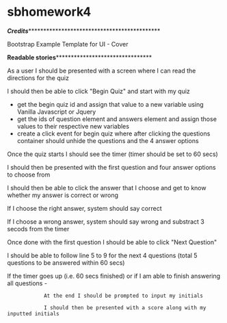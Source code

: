 # sbhomework4


***********************Credits*******************************************************************


Bootstrap Example Template for UI - Cover 


******************Readable stories**************************************************

As a user I should be presented with a screen where I can read the directions for the quiz

I should then be able to click "Begin Quiz" and start with my quiz 

   - get the begin quiz id and assign that value to a new variable using Vanilla Javascript or Jquery 
   - get the ids of question element and answers element and assign those values to their respective new variables 
   - create a click event for begin quiz where after clicking the questions container should unhide the questions and the 4 answer options 

Once the quiz starts I should see the timer (timer should be set to 60 secs)

I should then be presented with the first question and four answer options to choose from 

I should then be able to click the answer that I choose and get to know whether my answer is correct or wrong  

If I choose the right answer, system should say correct

If I choose a wrong answer, system should say wrong and substract 3 secods from the timer

Once done with the first question I should be able to click "Next Question"

I should be able to follow line 5 to 9 for the next 4 questions (total 5 questions to be answered within 60 secs)

If the timer goes up (i.e. 60 secs finished) or if I am able to finish answering all questions - 

                At the end I should be prompted to input my initials 

                I should then be presented with a score along with my inputted initials 

















